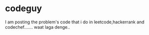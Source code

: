 # codeguy
I am posting the problem's code that i do in leetcode,hackerrank and codechef....... waat laga denge..
